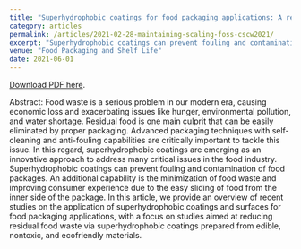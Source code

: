 ```yaml
---
title: "Superhydrophobic coatings for food packaging applications: A review"
category: articles
permalink: /articles/2021-02-28-maintaining-scaling-foss-cscw2021/
excerpt: "Superhydrophobic coatings can prevent fouling and contamination of food packages. An additional capability is the minimization of food waste and improving consumer experience due to the easy sliding of food from the inner side of the package."
venue: "Food Packaging and Shelf Life"
date: 2021-06-01
---
```


<a href="https://doi.org/10.1016/j.fpsl.2022.100823">Download PDF here</a>.

Abstract: Food waste is a serious problem in our modern era, causing economic loss and exacerbating issues like hunger, environmental pollution, and water shortage. Residual food is one main culprit that can be easily eliminated by proper packaging. Advanced packaging techniques with self-cleaning and anti-fouling capabilities are critically important to tackle this issue. In this regard, superhydrophobic coatings are emerging as an innovative approach to address many critical issues in the food industry. Superhydrophobic coatings can prevent fouling and contamination of food packages. An additional capability is the minimization of food waste and improving consumer experience due to the easy sliding of food from the inner side of the package. In this article, we provide an overview of recent studies on the application of superhydrophobic coatings and surfaces for food packaging applications, with a focus on studies aimed at reducing residual food waste via superhydrophobic coatings prepared from edible, nontoxic, and ecofriendly materials.

